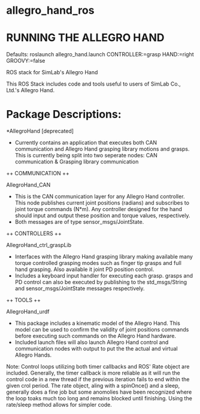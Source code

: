 allegro_hand_ros
================

RUNNING THE ALLEGRO HAND
=========================

Defaults:
roslaunch allegro_hand.launch CONTROLLER:=grasp HAND:=right GROOVY:=false


ROS stack for SimLab's Allegro Hand

This ROS Stack includes code and tools useful
to users of SimLab Co., Ltd.'s Allegro Hand.

Package Descriptions:
=========================

*AllegroHand [deprecated]
 - Currently contains an application that executes both CAN communication and Allegro Hand grasping library motions and grasps. This is currently being split into two seperate nodes: CAN communication & Grasping library communication


++ COMMUNICATION ++

AllegroHand_CAN
 - This is the CAN communication layer for any Allegro Hand controller. This node publishes current joint positions (radians) and subscribes to joint torque commands (N*m). Any controller designed for the hand should input and output these position and torque values, respectively.
 - Both messages are of type sensor_msgs/JointState.


++ CONTROLLERS ++	

AllegroHand_ctrl_graspLib
 - Interfaces with the Allegro Hand grasping library making available many torque controlled grasping modes such as finger tip grasps and full hand grasping. Also available it joint PD position control.
  - Includes a keyboard input handler for executing each grasp. grasps and PD control can also be executed by publishing to the std_msgs/String and sensor_msgs/JointState messages respectively.
	

++ TOOLS ++

AllegroHand_urdf
 - This package includes a kinematic model of the Allegro Hand. This model can be used to confirm the validity of joint positions commands before executing such commands on the Allegro Hand hardware.
 - Included launch files will also launch Allegro Hand control and communication nodes with output to put the the actual and virtual Allegro Hands.
 
Note:
 Control loops utilizing both timer callbacks and ROS' Rate object are included. Generally, the timer callback is more reliable as it will run the control code in a new thread if the previous iteration fails to end within the given crol period. The rate object, aling with a spinOnce() and a sleep, generally does a fine job but some anomolies have been recognized where the loop toaks much too long and remains blocked until finishing. Using the rate/sleep method allows for simpler code.
 
